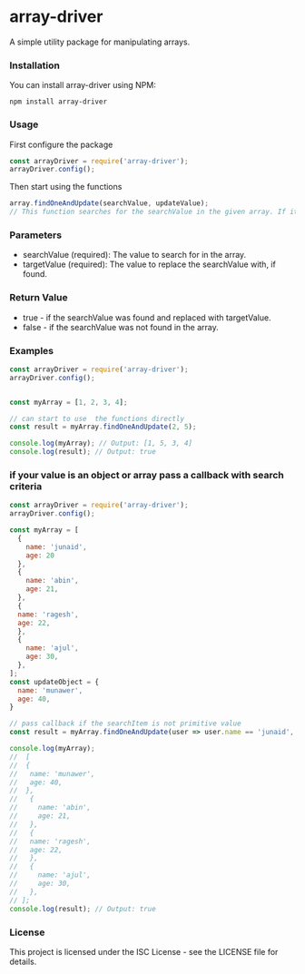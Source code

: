 # array-driver
A simple utility package for manipulating arrays.

### Installation
You can install array-driver using NPM:

```shell
npm install array-driver
```
### Usage
First configure the package

```js
const arrayDriver = require('array-driver');
arrayDriver.config();
```
Then start using the functions

```js
array.findOneAndUpdate(searchValue, updateValue);
// This function searches for the searchValue in the given array. If it finds the value, it updates it with targetValue and returns true. Otherwise, it returns false.

```


### Parameters
- searchValue (required): The value to search for in the array. <br>
- targetValue (required): The value to replace the searchValue with, if found. 

### Return Value
- true - if the searchValue was found and replaced with targetValue. <br>
- false - if the searchValue was not found in the array.


### Examples
```js
const arrayDriver = require('array-driver');
arrayDriver.config();


const myArray = [1, 2, 3, 4];

// can start to use  the functions directly
const result = myArray.findOneAndUpdate(2, 5);

console.log(myArray); // Output: [1, 5, 3, 4]
console.log(result); // Output: true

```

### if your value is an object or array pass a callback with search criteria
```js
const arrayDriver = require('array-driver');
arrayDriver.config();

const myArray = [
  {
    name: 'junaid',
    age: 20
  },
  {
    name: 'abin',
    age: 21,
  },
  {
  name: 'ragesh',
  age: 22,
  },
  {
    name: 'ajul',
    age: 30,
  },
];
const updateObject = {
  name: 'munawer',
  age: 40,
}

// pass callback if the searchItem is not primitive value
const result = myArray.findOneAndUpdate(user => user.name == 'junaid', updateObject);

console.log(myArray);
//  [
//  {
//   name: 'munawer',
//   age: 40,
//  },
//   {
//     name: 'abin',
//     age: 21,
//   },
//   {
//   name: 'ragesh',
//   age: 22,
//   },
//   {
//     name: 'ajul',
//     age: 30,
//   },
// ];
console.log(result); // Output: true

```
### License
This project is licensed under the ISC License - see the LICENSE file for details.